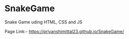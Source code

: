 # SnakeGame
 Snake Game uding HTML, CSS and JS
 
 Page Link:- https://priyanshimittal23.github.io/SnakeGame/
